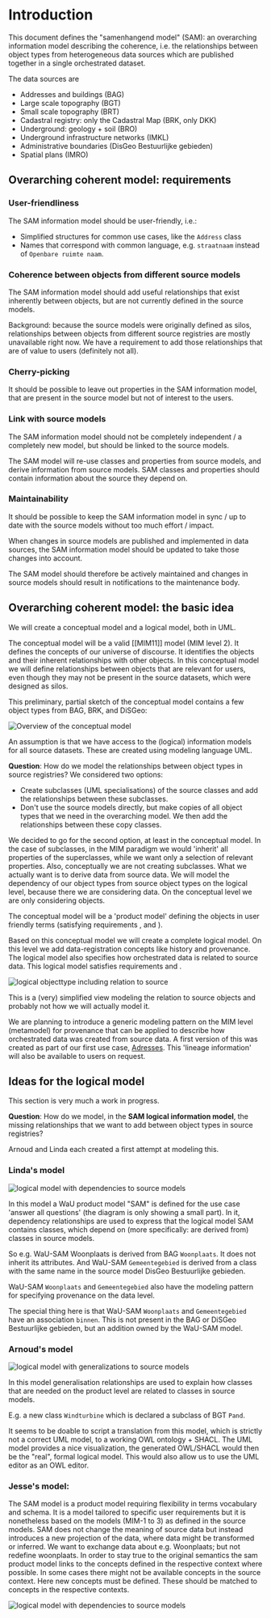# Introduction

This document defines the "samenhangend model" (SAM): an overarching information model describing the coherence, i.e. the relationships between object types from heterogeneous data sources which are published together in a single orchestrated dataset. 

The data sources are 
- Addresses and buildings (BAG) 
- Large scale topography (BGT)
- Small scale topography (BRT)
- Cadastral registry: only the Cadastral Map (BRK, only DKK)
- Underground: geology + soil (BRO)
- Underground infrastructure networks (IMKL)
- Administrative boundaries (DisGeo Bestuurlijke gebieden)
- Spatial plans (IMRO)

## Overarching coherent model: requirements

### User-friendliness
The SAM information model should be user-friendly, i.e.: 
- Simplified structures for common use cases, like the `Address` class 
- Names that correspond with common language, e.g. `straatnaam` instead of `Openbare ruimte naam`. 

### Coherence between objects from different source models
The SAM information model should add useful relationships that exist inherently between objects, but are not currently defined in the source models. 

Background: because the source models were originally defined as silos, relationships between objects from different source registries are mostly unavailable right now. We have a requirement to add those relationships that are of value to users (definitely not all). 

### Cherry-picking
It should be possible to leave out properties in the SAM information model, that are present in the source model but not of interest to the users. 

### Link with source models
The SAM information model should not be completely independent / a completely new model, but should be linked to the source models.

The SAM model will re-use classes and properties from source models, and derive information from source models. SAM classes and properties should contain information about the source they depend on. 

### Maintainability
It should be possible to keep the SAM information model in sync / up to date with the source models without too much effort / impact. 

When changes in source models are published and implemented in data sources, the SAM information model should be updated to take those changes into account. 

The SAM model should therefore be actively maintained and changes in source models should result in notifications to the maintenance body. 

## Overarching coherent model: the basic idea

We will create a conceptual model and a logical model, both in UML. 

The conceptual model will be a valid [[MIM11]] model (MIM level 2). It defines the concepts of our universe of discourse. It identifies the objects and their inherent relationships with other objects. In this conceptual model we will define relationships between objects that are relevant for users, even though they may not be present in the source datasets, which were designed as silos.

This preliminary, partial sketch of the conceptual model contains a few object types from BAG, BRK, and DiSGeo: 

![Overview of the conceptual model](./media/sm2.png)

An assumption is that we have access to the (logical) information models for all source datasets. These are created using modeling language UML. 

**Question**: How do we model the relationships between object types in source registries? We considered two options:  
- Create subclasses (UML specialisations) of the source classes and add the relationships between these subclasses. 
- Don't use the source models directly, but make copies of all object types that we need in the overarching model. We then add the relationships between these copy classes. 

We decided to go for the second option, at least in the conceptual model. In the case of subclasses, in the MIM paradigm we would 'inherit' all properties of the superclasses, while we want only a selection of relevant properties. Also, conceptually we are not creating subclasses. What we actually want is to derive data from source data. We will model the dependency of our object types from source object types on the logical level, because there we are considering data. On the conceptual level we are only considering objects. 

The conceptual model will be a 'product model' defining the objects in user friendly terms (satisfying requirements <a href="#user-friendliness"></a>, <a href="#coherence-between-objects-from-different-source-models"></a> and <a href="#cherry-picking"></a> ). 

Based on this conceptual model we will create a complete logical model. On this level we add data-registration concepts like history and provenance. The logical model also specifies how orchestrated data is related to source data. This logical model satisfies requirements <a href="#link-with-source-models"></a> and <a href="#maintainability"></a>.

![logical objecttype including relation to source](./media/sm.png)

This is a (very) simplified view modeling the relation to source objects and probably not how we will  actually model it. 

We are planning to introduce a generic modeling pattern on the MIM level (metamodel) for provenance that can be applied to describe how orchestrated data was created from source data. A first version of this was created as part of our first use case, [Adresses](https://geonovum.github.io/WaU-UC1/#EAID_18371C99_5129_4c39_8E20_83CED8FF19B9). This 'lineage information' will also be available to users on request.

## Ideas for the logical model

<aside class="note">This section is very much a work in progress.</aside>

**Question**: How do we model, in the **SAM logical information model**, the missing relationships that we want to add between object types in source registries? 

Arnoud and Linda each created a first attempt at modeling this. 

### Linda's model

![logical model with dependencies to source models](./media/lm-lvdb.png)

In this model a WaU product model "SAM" is defined for the use case 'answer all questions' (the diagram is only showing a small part). In it, dependency relationships are used to express that the logical model SAM contains classes, which depend on (more specifically: are derived from) classes in source models. 

So e.g. WaU-SAM Woonplaats is derived from BAG `Woonplaats`. It does not inherit its attributes. And WaU-SAM `Gemeentegebied` is derived from a class with the same name in the source model DisGeo Bestuurlijke gebieden. 

WaU-SAM `Woonplaats` and `Gemeentegebied` also have the modeling pattern for specifying provenance on the data level. 

The special thing here is that WaU-SAM `Woonplaats` and `Gemeentegebied` have an association `binnen`. This is not present in the BAG or DiSGeo Bestuurlijke gebieden, but an addition owned by the WaU-SAM model. 

### Arnoud's model

![logical model with generalizations to source models](./media/lm-adb.png)

In this model generalisation relationships are used to explain how classes that are needed on the product level are related to classes in source models. 

E.g. a new class `Windturbine` which is declared a subclass of BGT `Pand`.

It seems to be doable to script a translation from this model, which is strictly not a correct UML model, to a working OWL ontology + SHACL. The UML model provides a nice visualization, the generated OWL/SHACL would then be the "real", formal logical model. This would also allow us to use the UML editor as an OWL editor.

### Jesse's model:

The SAM model is a product model requiring flexibility in terms vocabulary and schema. It is a model tailored to specific user requirements but it is nonetheless based on the models (MIM-1 to 3) as defined in the source models. SAM does not change the meaning of source data but instead introduces a new projection of the data, where data might be transformed or inferred. We want to exchange data about e.g. Woonplaats; but not redefine woonplaats.
In order to stay true to the original semantics the sam product model links to the concepts defined in the respective context where possible. In some cases there might not be available concepts in the source context. Here new concepts must be defined. These should be matched to concepts in the respective contexts. 

![logical model with dependencies to source models](./media/lm-jb.png)
